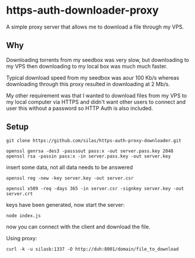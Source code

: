 # https-auth-downloader-proxy

A simple proxy server that allows me to download a file through my VPS.

## Why

Downloading torrents from my seedbox was very slow, but downloading to my VPS then downloading to my local box was much much faster.

Typical download speed from my seedbox was aour 100 Kb/s whereas downloading through this proxy resulted in downloading at 2 Mb/s.

My other requirement was that I wanted to download files from my VPS to my local computer via HTTPS and didn't want other users to connect and user this without a password so HTTP Auth is also included.

## Setup

    git clone https://github.com/silas/https-auth-proxy-downloader.git

    openssl genrsa -des3 -passsout pass:x -out server.pass.key 2048
    openssl rsa -passin pass:x -in server.pass.key -out server.key

insert some data, not all data needs to be answered

    openssl reg -new -key server.key -out server.csr

    openssl x509 -req -days 365 -in server.csr -signkey server.key -out server.crt

keys have been generated, now start the server:

    node index.js

now you can connect with the client and download the file.

Using proxy:

    curl -k -u silasb:1337 -O http://duh:8001/domain/file_to_download
